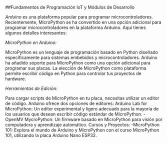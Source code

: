##Fundamentos de Programación IoT y Módulos de Desarrollo

*Arduino* es una plataforma popular para programar microcontroladores. Recientemente, MicroPython se ha convertido en una opción adicional para programar microcontroladores en la plataforma Arduino. Aquí tienes algunos detalles interesantes:

*MicroPython en Arduino:*

MicroPython es un lenguaje de programación basado en Python diseñado específicamente para sistemas embebidos y microcontroladores.
Arduino ha añadido soporte para MicroPython como una opción adicional para programar sus placas.
La elección de MicroPython como plataforma permite escribir código en Python para controlar tus proyectos de hardware.


*Herramientas de Edición:*

Para cargar scripts de MicroPython en tu placa, necesitas utilizar un editor de código.
Arduino ofrece dos opciones de editores:
Arduino Lab for MicroPython: Un editor experimental y ligero adecuado para la mayoría de los usuarios que desean escribir código estándar de MicroPython.
-OpenMV MycroPython: Un firmware basado en MicroPython para visión por computadora y aprendizaje automático.
Cursos y Proyectos:
-MicroPython 101: Explora el mundo de Arduino y MicroPython con el curso MicroPython 101, utilizando la placa Arduino Nano ESP32.


